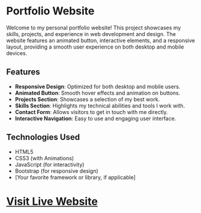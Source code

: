 # Portfolio Website

Welcome to my personal portfolio website! This project showcases my skills, projects, and experience in web development and design. The website features an animated button, interactive elements, and a responsive layout, providing a smooth user experience on both desktop and mobile devices.

## Features

- **Responsive Design**: Optimized for both desktop and mobile users.
- **Animated Button**: Smooth hover effects and animation on buttons.
- **Projects Section**: Showcases a selection of my best work.
- **Skills Section**: Highlights my technical abilities and tools I work with.
- **Contact Form**: Allows visitors to get in touch with me directly.
- **Interactive Navigation**: Easy to use and engaging user interface.

## Technologies Used

- HTML5
- CSS3 (with Animations)
- JavaScript (for interactivity)
- Bootstrap (for responsive design)
- [Your favorite framework or library, if applicable]



# [Visit Live Website](https://public-profile-sparky.vercel.app/)
